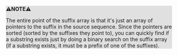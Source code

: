 <div style="margin:2em; background-color: #e0e0e0;">

<strong>⚠️NOTE️️️⚠️</strong>

The entire point of the suffix array is that it's just an array of pointers to the suffix in the source sequence. Since the pointers are sorted (sorted by the suffixes they point to), you can quickly find if a substring exists just by doing a binary search on the suffix array (if a substring exists, it must be a prefix of one of the suffixes).
</div>

